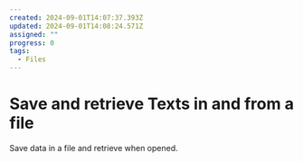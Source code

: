 ```yaml
---
created: 2024-09-01T14:07:37.393Z
updated: 2024-09-01T14:08:24.571Z
assigned: ""
progress: 0
tags:
  - Files
---
```


# Save and retrieve Texts in and from a file

Save data in a file and retrieve when opened.
